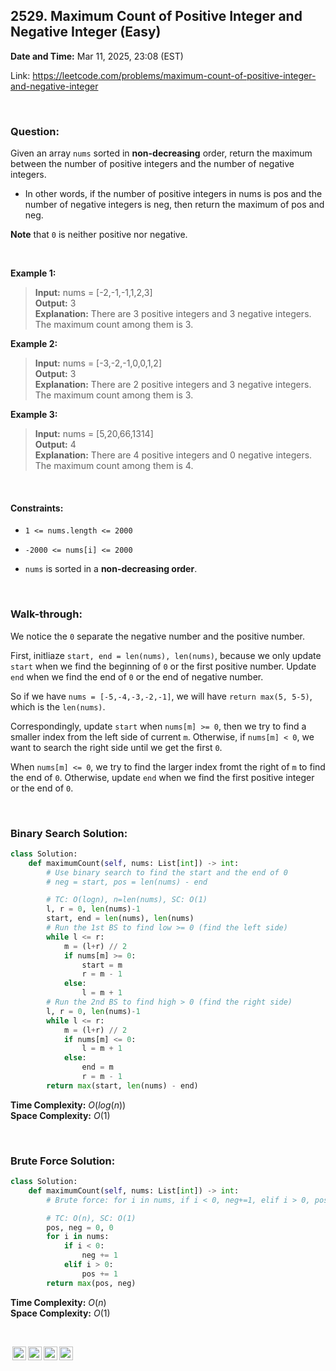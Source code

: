 ## 2529. Maximum Count of Positive Integer and Negative Integer (Easy)
**Date and Time:** Mar 11, 2025, 23:08 (EST)

Link: https://leetcode.com/problems/maximum-count-of-positive-integer-and-negative-integer

<br>

### Question:
Given an array `nums` sorted in **non-decreasing** order, return the maximum between the number of positive integers and the number of negative integers.

* In other words, if the number of positive integers in nums is pos and the number of negative integers is neg, then return the maximum of pos and neg.

**Note** that `0` is neither positive nor negative.

<br>

**Example 1:**
> **Input:** nums = [-2,-1,-1,1,2,3] <br>
> **Output:** 3 <br>
> **Explanation:** There are 3 positive integers and 3 negative integers. The maximum count among them is 3.

**Example 2:**
> **Input:** nums = [-3,-2,-1,0,0,1,2]<br>
> **Output:** 3 <br>
> **Explanation:** There are 2 positive integers and 3 negative integers. The maximum count among them is 3.

**Example 3:**
> **Input:** nums = [5,20,66,1314] <br>
> **Output:** 4 <br>
> **Explanation:** There are 4 positive integers and 0 negative integers. The maximum count among them is 4.

<br>

#### Constraints:
* `1 <= nums.length <= 2000`

* `-2000 <= nums[i] <= 2000`

* `nums` is sorted in a **non-decreasing order**.

<br>

### Walk-through: 
We notice the `0` separate the negative number and the positive number.

First, initliaze `start, end = len(nums), len(nums)`, because we only update `start` when we find the beginning of `0` or the first positive number. Update `end` when we find the end of `0` or the end of negative number.

So if we have `nums = [-5,-4,-3,-2,-1]`, we will have `return max(5, 5-5)`, which is the `len(nums)`.

Correspondingly, update `start` when `nums[m] >= 0`, then we try to find a smaller index from the left side of current `m`. Otherwise, if `nums[m] < 0`, we want to search the right side until we get the first `0`.

When `nums[m] <= 0`, we try to find the larger index fromt the right of `m` to find the end of `0`. Otherwise, update `end` when we find the first positive integer or the end of `0`.

<br>

### Binary Search Solution:
```python
class Solution:
    def maximumCount(self, nums: List[int]) -> int:
        # Use binary search to find the start and the end of 0
        # neg = start, pos = len(nums) - end

        # TC: O(logn), n=len(nums), SC: O(1)
        l, r = 0, len(nums)-1
        start, end = len(nums), len(nums)
        # Run the 1st BS to find low >= 0 (find the left side)
        while l <= r:
            m = (l+r) // 2
            if nums[m] >= 0:
                start = m
                r = m - 1
            else:
                l = m + 1
        # Run the 2nd BS to find high > 0 (find the right side)
        l, r = 0, len(nums)-1
        while l <= r:
            m = (l+r) // 2
            if nums[m] <= 0:
                l = m + 1
            else:
                end = m
                r = m - 1
        return max(start, len(nums) - end)
```
**Time Complexity:** $O(log(n))$ <br>
**Space Complexity:** $O(1)$

<br>

### Brute Force Solution:
```python
class Solution:
    def maximumCount(self, nums: List[int]) -> int:
        # Brute force: for i in nums, if i < 0, neg+=1, elif i > 0, pos+=1. return max(neg, pos)

        # TC: O(n), SC: O(1)
        pos, neg = 0, 0
        for i in nums:
            if i < 0:
                neg += 1
            elif i > 0:
                pos += 1
        return max(pos, neg)
```
**Time Complexity:** $O(n)$ <br>
**Space Complexity:** $O(1)$

<br>

<img style="height:22px!important;margin-left:3px;vertical-align:text-bottom;" src="https://mirrors.creativecommons.org/presskit/icons/cc.svg?ref=chooser-v1" alt="CC BY-NC-SA" title="CC BY-NC-SA"><img style="height:22px!important;margin-left:3px;vertical-align:text-bottom;" src="https://mirrors.creativecommons.org/presskit/icons/by.svg?ref=chooser-v1" alt="BY: credit must be given to the creator" title="BY: credit must be given to the creator"><img style="height:22px!important;margin-left:3px;vertical-align:text-bottom;" src="https://mirrors.creativecommons.org/presskit/icons/nc.svg?ref=chooser-v1" alt="NC: Only noncommercial uses of the work are permitted" title="NC: Only noncommercial uses of the work are permitted"><img style="height:22px!important;margin-left:3px;vertical-align:text-bottom;" src="https://mirrors.creativecommons.org/presskit/icons/sa.svg?ref=chooser-v1" alt="SA: Adaptations must be shared under the same terms" title="SA: Adaptations must be shared under the same terms">